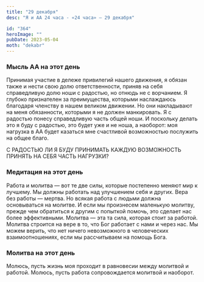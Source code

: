 ```yaml
---
title: "29 декабря"
desc: "Я и АА 24 часа - «24 часа» — 29 декабря"

id: "364"
heroImage: ""
pubDate: 2023-05-04
moth: "dekabr"
---
```


### Мысль АА на этот день

Принимая участие в дележе привилегий нашего движения, я обязан также и нести
свою долю ответственности, приняв на себя справедливую долю ноши с радостью,
но отнюдь не с ворчанием. Я глубоко признателен за преимущества, которыми
наслаждаюсь благодаря членству в нашем великом движении. Но они накладывают на
меня обязанности, которыми я не должен манкировать. Я с радостью понесу
справедливую часть общей ноши. И поскольку делать это я буду с радостью, это
будет уже и не ноша, а наоборот: моя нагрузка в АА будет казаться мне
счастливой возможностью послужить на общее благо.

С РАДОСТЬЮ ЛИ Я БУДУ ПРИНИМАТЬ КАЖДУЮ ВОЗМОЖНОСТЬ ПРИНЯТЬ НА СЕБЯ ЧАСТЬ
НАГРУЗКИ?

### Медитация на этот день

Работа и молитва — вот те две силы, которые постепенно меняют мир к лучшему.
Мы должны работать над улучшением себя и других. Вера без работы — мертва. Но
всякая работа с людьми должна основываться на молитве. И если мы произнесем
маленькую молитву, прежде чем обратиться к другим с попыткой помочь, это
сделает нас более эффективными. Молитва — эта та сила, которая стоит за
работой. Молитва строится на вере в то, что Бог работает с нами и через нас.
Мы можем верить, что нет ничего невозможного в человеческих взаимоотношениях,
если мы рассчитываем на помощь Бога.

### Молитва на этот день

Молюсь, пусть жизнь моя проходит в равновесии между молитвой и работой.
Молюсь, пусть работа сопровождается молитвой и наоборот.

